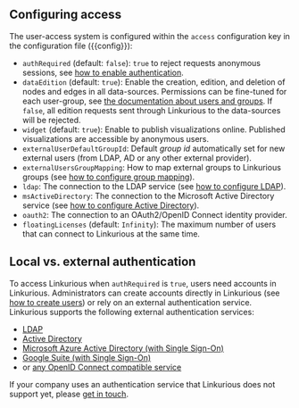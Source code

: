 
## Configuring access

The user-access system is configured within the `access` configuration 
key in the configuration file ({{config}}):

- `authRequired` (default: `false`): `true` to reject requests anonymous sessions, see [how to enable authentication](/enabling-auth).
- `dataEdition` (default: `true`): Enable the creation, edition, and deletion of nodes and edges in all data-sources.
   Permissions can be fine-tuned for each user-group, see [the documentation about users and groups](/users).
   If `false`, all edition requests sent through Linkurious to the data-sources will be rejected.
- `widget` (default: `true`): Enable to publish visualizations online.
   Published visualizations are accessible by anonymous users.
- `externalUserDefaultGroupId`: Default *group id* automatically set for new external users (from LDAP, AD or any other external provider).
- `externalUsersGroupMapping`: How to map external groups to Linkurious groups (see [how to configure group mapping](/users/#group-mapping)).
- `ldap`: The connection to the LDAP service (see [how to configure LDAP](/ldap/#openldap)).
- `msActiveDirectory`: The connection to the Microsoft Active Directory service (see [how to configure Active Directory](/ldap/#active-directory)).
- `oauth2`: The connection to an OAuth2/OpenID Connect identity provider.
- `floatingLicenses` (default: `Infinity`): The maximum number of users that can connect to Linkurious at the same time.

<!-- 
`loginTimeout` (: 3600. Log the user out after a period of inactivity (in second). 
-->

## Local vs. external authentication

To access Linkurious when `authRequired` is `true`, users need accounts in Linkurious.
Administrators can create accounts directly in Linkurious (see [how to create users](/users))
or rely on an external authentication service.
Linkurious supports the following external authentication services:
 - [LDAP](/ldap/#openldap)
 - [Active Directory](/ldap/#active-directory)
 - [Microsoft Azure Active Directory (with Single Sign-On)](/sso-azure)
 - [Google Suite (with Single Sign-On)](/sso-google)
 - or [any OpenID Connect compatible service](/sso-openid)

If your company uses an authentication service that Linkurious does not support yet,
please [get in touch](/support).
